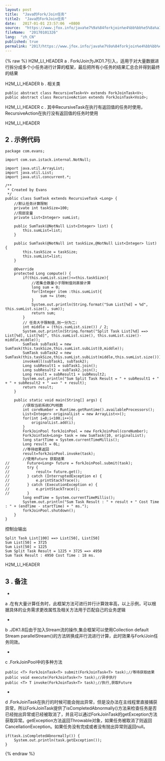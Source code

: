 ```yaml
---
layout: post
title:  "Java的Fork/Join任务"
title2:  "Java的ForkJoin任务"
date:   2017-01-01 23:57:06  +0800
source:  "https://www.jfox.info/java%e7%9a%84forkjoin%e4%bb%bb%e5%8a%a1.html"
fileName:  "20170101326"
lang:  "zh_CN"
published: true
permalink: "2017/https://www.jfox.info/java%e7%9a%84forkjoin%e4%bb%bb%e5%8a%a1.html"
---
```

{% raw %}
H2M_LI_HEADER 
a . Fork/Join为JKD1.7引入，适用于对大量数据进行拆分成多个小任务进行计算的框架，最后把所有小任务的结果汇总合并得到最终的结果

H2M_LI_HEADER 
b . 相关类

    public abstract class RecursiveTask<V> extends ForkJoinTask<V>;
    public abstract class RecursiveAction extends ForkJoinTask<Void>;

H2M_LI_HEADER 
c . 其中RecursiveTask在执行有返回值的任务时使用，RecursiveAction在执行没有返回值的任务时使用

H2M_LI_HEADER 
## 2 . 示例代码

    package com.evans;
    
    import com.sun.istack.internal.NotNull;
    
    import java.util.ArrayList;
    import java.util.List;
    import java.util.concurrent.*;
    
    /**
     * Created by Evans
     */
    public class SumTask extends RecursiveTask <Long> {
        //默认任务计算限制
        private int taskSize=100;
        //局部变量
        private List<Integer> sumList;
    
        public SumTask(@NotNull List<Integer> list) {
            this.sumList=list;
        }
    
        public SumTask(@NotNull int taskSize,@NotNull List<Integer> list) {
            this.taskSize = taskSize;
            this.sumList=list;
        }
    
        @Override
        protected Long compute() {
            if(this.sumList.size()<=this.taskSize){
                //若集合数量小于限制值则直接计算
                long sum = 0;
                for(Integer item :this.sumList){
                    sum += item;
                }
                System.out.println(String.format("Sum List[%d] = %d", this.sumList.size(), sum));
                return sum;
            }
            // 任务大于限制值,则一分为二:
            int middle = (this.sumList.size()) / 2;
            System.out.println(String.format("Split Task List[%d] ==> List[%d], List[%d]", this.sumList.size(), this.sumList.size()-middle,middle));
            SumTask subTask1 = new SumTask(this.taskSize,this.sumList.subList(0,middle));
            SumTask subTask2 = new SumTask(this.taskSize,this.sumList.subList(middle,this.sumList.size()));
            invokeAll(subTask1, subTask2);
            Long subResult1 = subTask1.join();
            Long subResult2 = subTask2.join();
            Long result = subResult1 + subResult2;
            System.out.println("Sum Split Task Result = " + subResult1 + " + " + subResult2 + " ==> " + result);
            return result;
        }
    
        public static void main(String[] args) {
            //获取当前系统CPU核数
            int coreNumber = Runtime.getRuntime().availableProcessors();
            List<Integer> originalList = new ArrayList<>();
            for(int i=0;i<100;i++){
                originalList.add(i);
            }
            ForkJoinPool forkJoinPool = new ForkJoinPool(coreNumber);
            ForkJoinTask<Long> task = new SumTask(10, originalList);
            long startTime = System.currentTimeMillis();
            Long result = 0L;
            //等待结果返回
            result=forkJoinPool.invoke(task);
            //使用Future 获取结果
    //        Future<Long> future = forkJoinPool.submit(task);
    //        try {
    //            result= future.get();
    //        } catch (InterruptedException e) {
    //            e.printStackTrace();
    //        } catch (ExecutionException e) {
    //            e.printStackTrace();
    //        }
            long endTime = System.currentTimeMillis();
            System.out.println("Sum Task Result : " + result + " Cost Time : " + (endTime - startTime) + " ms.");
            forkJoinPool.shutdown();
        }
    }

控制台输出

    Split Task List[100] ==> List[50], List[50]
    Sum List[50] = 3725
    Sum List[50] = 1225
    Sum Split Task Result = 1225 + 3725 ==> 4950
    Sum Task Result : 4950 Cost Time : 18 ms.

H2M_LI_HEADER 
## 3 . 备注

- 
a .在有大量计算任务时，此框架方法可进行并行计算效率高，以上示例，可以根据具体的业务需求更改属性及相关方法用于匹配自己的业务逻辑

- 
b .JDK1.8后由于加入Stream流的操作,集合框架可以使用Collection<E> default Stream<E> parallelStream()的方法转换成并行流进行计算，此时效果与Fork/Join任务同效。

- 
c .ForkJoinPool中的多种方法

    public <T> ForkJoinTask<T> submit(ForkJoinTask<T> task);//等待获取结果
    public void execute(ForkJoinTask<?> task);//异步执行
    public <T> T invoke(ForkJoinTask<T> task);//执行,获取Future

- 
d .ForkJoinTask在执行的时候可能会抛出异常，但是没办法在主线程里直接捕获异常，所以ForkJoinTask提供了isCompletedAbnormally()方法来检查任务是否已经抛出异常或已经被取消了，并且可以通过ForkJoinTask的getException方法获取异常。getException方法返回Throwable对象，如果任务被取消了则返回CancellationException。如果任务没有完成或者没有抛出异常则返回null。

    if(task.isCompletedAbnormally()) {
        System.out.println(task.getException());
    }
{% endraw %}
